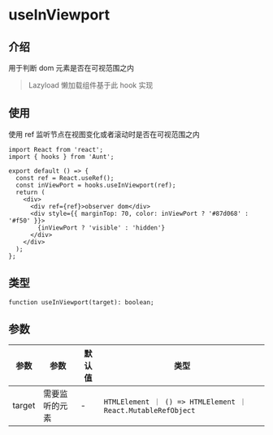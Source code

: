 # useInViewport
## 介绍
用于判断 dom 元素是否在可视范围之内
> Lazyload 懒加载组件基于此 hook 实现

## 使用
使用 ref 监听节点在视图变化或者滚动时是否在可视范围之内
```tsx
import React from 'react';
import { hooks } from 'Aunt';

export default () => {
  const ref = React.useRef();
  const inViewPort = hooks.useInViewport(ref);
  return (
    <div>
      <div ref={ref}>observer dom</div>
      <div style={{ marginTop: 70, color: inViewPort ? '#87d068' : '#f50' }}>
        {inViewPort ? 'visible' : 'hidden'}
      </div>
    </div>
  );
};
```
## 类型
```tsx
function useInViewport(target): boolean;
```

## 参数

| 参数   | 参数           | 默认值 | 类型            |
| ------ | -------------- | ------ | --------------- |
| target | 需要监听的元素 | -      | `HTMLElement ｜ () => HTMLElement ｜ React.MutableRefObject ` |

